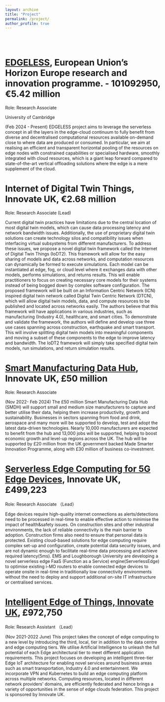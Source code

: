 ```yaml
---
layout: archive
title: "Project"
permalink: /project/
author_profile: true
---
```

<br>
<br>

# [EDGELESS](https://edgeless-project.eu), European Union’s Horizon Europe research and innovation programme. - 101092950, €5.42 million
<p>Role: Research Associate <br> </p>
<p>University of Cambridge <br> </p>
<p>(Feb 2024 - Present) 
EDGELESS project aims to leverage the serverless concept in all the layers in the edge-cloud continuum to fully benefit from diverse and decentralised computational resources available on-demand close to where data are produced or consumed. In particular,
we aim at realising an efficient and transparent horizontal pooling of the resources on edge nodes with constrained capabilities or specialised hardware,
smoothly integrated with cloud resources, which is a giant leap forward compared to state-of-the-art vertical offloading solutions where the edge is a mere supplement of the cloud.
</p>


# Internet of Digital Twin Things, Innovate UK, €2.68 million
<p>Role: Research Associate (Lead)<br> </p>
<p> 
Current digital twin practices have limitations due to the central location of most digital twin models, which can cause data processing latency
and network bandwidth issues. Additionally, the use of proprietary digital twin solutions can create technology silos and compatibility issues
when interfacing virtual subsystems from different manufacturers. To address these issues, we propose a novel digital twin framework called
the Internet of Digital Twin Things (IoDT2). This framework will allow for the easy sharing of models and data across networks, and computation
resources can dynamically be formed to execute simulations. Each model can be instantiated at edge, fog, or cloud level where it exchanges
data with other models, performs simulations, and returns results. This will enable practitioners to focus on creating necessary core models for
their systems instead of being bogged down by complex software configuration.
The proposed framework will be built on an Information Centric Network (ICN) inspired digital twin network called Digital Twin Centric Network
(DTCN), which will allow digital twin models, data, and compute resources to be published and located across networks easily. The authors
believe that this framework will have applications in various industries, such as manufacturing (Industry 4.0), healthcare, and smart cities. To
demonstrate and validate the framework, the authors will define and develop use three use cases spanning across construction, earthquake
and smart transport. This will involve splitting digital twin models into meaningful components and moving a subset of these components to
the edge to improve latency and bandwidth. The IoDT2 framework will simply take specified digital twin models, run simulations, and return
simulation results.
</p>


# [Smart Manufacturing Data Hub](https://smdh.uk/), Innovate UK, £50 million
<p>Role: Research Associate <br> </p>
<p>(Nov 2022- Feb 2024) 
The £50 million Smart Manufacturing Data Hub (SMDH) will support small and medium size manufacturers to capture and better utilise their data, 
helping them increase productivity, growth and sustainability. Businesses in sectors spanning from food and drink, aerospace and many more will be supported to develop, 
test and adopt the latest data-driven technologies.
Nearly 10,000 manufacturers are expected to benefit from the hub and 13,000 jobs will be supported, helping to boost economic growth and level-up regions across the UK. 
The hub will be supported by £20 million from the UK government backed Made Smarter Innovation Programme, along with £30 million of business co-investment.
</p>


# [Serverless Edge Computing for 5G Edge Devices](https://gtr.ukri.org/projects?ref=10040850), Innovate UK, £499,223
<p>Role: Research Associate （Lead）<br> </p>
</p>Edge devices require high-quality internet connections as alerts/detections need to be processed in real-time to enable effective action to minimise the impact of health&safety issues. 
    On construction sites and other industrial environments, the lack of reliable connectivity is the main barrier to adoption. Construction firms also need to ensure that personal data is protected.
    Existing cloud-based solutions for edge computing require complex set-up and configuration, create potential data security issues, and are not dynamic enough to facilitate real-time data processing and achieve required latency(5ms).
    EMS and Loughborough University are developing a novel serverless edge FaaS (Function as a Service) engine(ServerlessEdge) to optimise existing i-MO routers to enable connected edge devices to operate onsite in real-time in traditionally low connectivity environments without the need to deploy and support additional on-site IT infrastructure or centralised services.
</p>

# [Intelligent Edge of Things, Innovate UK](https://gtr.ukri.org/projects?ref=106199), £972,750
<p>Role: Research Assistant （Lead）<br> </p>
<p>(Nov 2021-2022 June) This project takes the concept of edge computing to a new level by introducing the third, local, tier in addition to
the data centre and edge computing tiers. We utilise Artificial Intelligence to unleash the full potential of each
Edge architectural tier to meet different application requirements. This project focuses on developing an intelligent
three-tier Edge IoT architecture for enabling novel services around business areas such as smart transportation,
Industry 4.0 and entertainment. We incorporate VPN and Kubernetes to build an edge computing platform across multiple networks.
Computing resources, located in different network providers' domains, are efficiently federated and hence brings a variety of opportunities in the sense of
edge clouds federation. This project is sponsored by Innovate UK.
</p>


